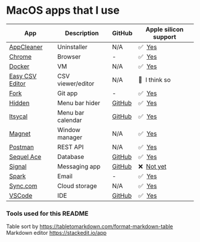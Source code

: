 # MacOS apps that I use

| App | Description | GitHub | Apple silicon support | 
|--|--|--|--|
| [AppCleaner](https://freemacsoft.net/appcleaner/) | Uninstaller | N/A| ✅ &nbsp;[Yes](https://isapplesiliconready.com/app/AppCleaner) |
| [Chrome](https://www.google.com/intl/en_uk/chrome/) | Browser | - | ✅&nbsp; [Yes](https://isapplesiliconready.com/app/Chrome)|
| [Docker](https://www.docker.com/products/docker-desktop)| VM | N/A| ✅ &nbsp;[Yes](https://isapplesiliconready.com/app/Docker)|
| [Easy CSV Editor](https://vdt-labs.com/easy-csv-editor/)| CSV viewer/editor | N/A| 🤔 &nbsp;I think so |
| [Fork](https://git-fork.com/)| Git app | - | ✅ &nbsp;[Yes](https://isapplesiliconready.com/app/Fork) |
| [Hidden](https://itunes.apple.com/app/hidden-bar/id1452453066)| Menu bar hider | [GitHub](https://github.com/dwarvesf/hidden) | ✅ &nbsp;[Yes](https://github.com/dwarvesf/hidden/releases/tag/v1.7) |
| [Itsycal](https://www.mowglii.com/itsycal/) | Menu bar calendar | [GitHub](https://github.com/sfsam/Itsycal)| ✅ &nbsp;[Yes](https://www.mowglii.com/2021/06/08/apple-silicon-beta.html) |
| [Magnet](https://apps.apple.com/gb/app/magnet/id441258766?mt=12) | Window manager | N/A| ✅ &nbsp;[Yes](https://isapplesiliconready.com/app/Magnet)|
| [Postman](https://www.postman.com/downloads/) | REST API | N/A| ✅ &nbsp;[Yes](https://isapplesiliconready.com/app/Postman) |
| [Sequel Ace](https://github.com/Sequel-Ace/Sequel-Ace/releases) | Database | [GitHub](https://github.com/Sequel-Ace/Sequel-Ace) | ✅ &nbsp;[Yes](https://isapplesiliconready.com/app/Sequel%20Ace)|
| [Signal](https://signal.org/download/)| Messaging app | [GitHub](https://github.com/signalapp/Signal-Desktop) | ❌ &nbsp;[Not yet](https://github.com/signalapp/Signal-Desktop/issues/4461) |
| [Spark](https://apps.apple.com/app/apple-store/id1176895641) | Email | - | ✅&nbsp; [Yes](https://isapplesiliconready.com/app/Spark) |
| [Sync.com](https://www.sync.com/install/)| Cloud storage | N/A| ✅ &nbsp;[Yes](https://www.sync.com/blog/sync-2-0-15-desktop-app-available-macos-big-sur/) |
| [VSCode](https://code.visualstudio.com/download) | IDE| [GitHub](https://github.com/microsoft/vscode)| ✅ &nbsp;[Yes](https://isapplesiliconready.com/app/Visual%20Studio%20Code) |

### Tools used for this README

Table sort by https://tabletomarkdown.com/format-markdown-table<br />
Markdown editor https://stackedit.io/app
